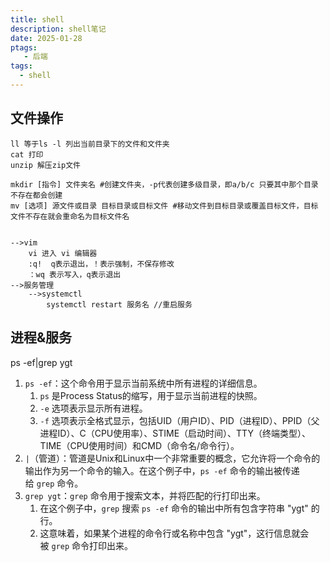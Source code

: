 ```yaml
---
title: shell
description: shell笔记
date: 2025-01-28
ptags:
   - 后端
tags:
  - shell
---
```


## 文件操作
```shell
ll 等于ls -l 列出当前目录下的文件和文件夹
cat 打印
unzip 解压zip文件

mkdir [指令] 文件夹名 #创建文件夹，-p代表创建多级目录，即a/b/c 只要其中那个目录不存在都会创建
mv [选项] 源文件或目录 目标目录或目标文件 #移动文件到目标目录或覆盖目标文件，目标文件不存在就会重命名为目标文件名


-->vim
	vi 进入 vi 编辑器
	:q!  q表示退出，！表示强制，不保存修改
	：wq 表示写入，q表示退出
-->服务管理
	-->systemctl
		systemctl restart 服务名 //重启服务
```

## 进程&服务
ps -ef|grep ygt
1. `ps -ef`：这个命令用于显示当前系统中所有进程的详细信息。
    1. `ps` 是Process Status的缩写，用于显示当前进程的快照。
    2. `-e` 选项表示显示所有进程。
    3. `-f` 选项表示全格式显示，包括UID（用户ID）、PID（进程ID）、PPID（父进程ID）、C（CPU使用率）、STIME（启动时间）、TTY（终端类型）、TIME（CPU使用时间）和CMD（命令名/命令行）。
2. `|`（管道）：管道是Unix和Linux中一个非常重要的概念，它允许将一个命令的输出作为另一个命令的输入。在这个例子中，`ps -ef` 命令的输出被传递给 `grep` 命令。
3. `grep ygt`：`grep` 命令用于搜索文本，并将匹配的行打印出来。
    1. 在这个例子中，`grep` 搜索 `ps -ef` 命令的输出中所有包含字符串 "ygt" 的行。
    2. 这意味着，如果某个进程的命令行或名称中包含 "ygt"，这行信息就会被 `grep` 命令打印出来。